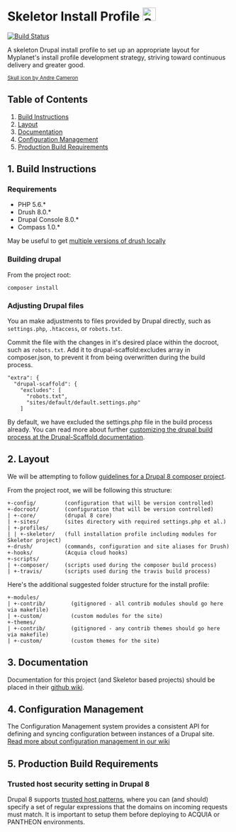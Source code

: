 # Skeletor Install Profile <img  height="30px" width="30px" src="https://cdn.rawgit.com/wiki/myplanetdigital/drupal-skeletor/images/noun_131083_cc.svg" alt="Skeletor"> 

[![Build Status](https://travis-ci.org/myplanet/skeletor.svg?branch=8.x)](https://travis-ci.org/myplanet/skeletor)

A skeleton Drupal install profile to set up an appropriate layout for Myplanet's install profile development strategy, striving toward continuous delivery and greater good.

<small>[Skull icon by Andre Cameron](https://thenounproject.com/CrocodileJock/collection/skulls/?oq=skull&cidx=0&i=131083)</small>

## Table of Contents

1. [Build Instructions](#1-build-instructions)
2. [Layout](#2-layout)
3. [Documentation](#3-documentation)
4. [Configuration Management](#4-configuration-management)
5. [Production Build Requirements](#5-production-build-requirements)

## 1. Build Instructions

### Requirements

* PHP 5.6.*
* Drush 8.0.*
* Drupal Console 8.0.*
* Compass 1.0.*

May be useful to get [multiple versions of drush locally](https://www.lullabot.com/articles/switching-drush-versions)

### Building drupal

From the project root:

`composer install`


### Adjusting Drupal files

You an make adjustments to files provided by Drupal directly, such as `settings.php`, `.htaccess`, or `robots.txt`.

Commit the file with the changes in it's desired place within the docroot, such as `robots.txt`. Add it to
drupal-scaffold:excludes array in composer.json, to prevent it from being overwritten during the build process.

    "extra": {
      "drupal-scaffold": {
        "excludes": [
          "robots.txt",
          "sites/default/default.settings.php"
        ]

By default, we have excluded the settings.php file in the build process already. You can read more about further
[customizing the drupal build process at the Drupal-Scaffold
documentation](https://github.com/drupal-composer/drupal-scaffold/blob/master/README.md).

## 2. Layout

We will be attempting to follow [guidelines for a Drupal 8 composer project](https://github.com/drupal-composer/drupal-project).

From the project root, we will be following this structure:

    +-config/         (configuration that will be version controlled)
    +-docroot/        (configuration that will be version controlled)
    | +-core/         (drupal 8 core)
    | +-sites/        (sites directory with required settings.php et al.)
    | +-profiles/     
    | | +-skeletor/   (full installation profile including modules for Skeletor project)
    +-drush/          (commands, configuration and site aliases for Drush)
    +-hooks/          (Acquia cloud hooks)
    +-scripts/        
    | +-composer/     (scripts used during the composer build process)
    | +-travis/       (scripts used during the travis build process)

Here's the additional suggested folder structure for the install profile:

    +-modules/
    | +-contrib/        (gitignored - all contrib modules should go here via makefile)
    | +-custom/         (custom modules for the site)
    +-themes/
    | +-contrib/        (gitignored - any contrib themes should go here via makefile)
    | +-custom/         (custom themes for the site)

## 3. Documentation

Documentation for this project (and Skeletor based projects) should be placed in their [github wiki](/wiki).

## 4. Configuration Management

The Configuration Management system provides a consistent API for defining and 
syncing configuration between instances of a Drupal site. [Read more about 
configuration management in our wiki](https://github.com/myplanetdigital/drupal-skeletor/wiki/Setup-&-Working-with-Configuration-Management)

## 5. Production Build Requirements

### Trusted host security setting in Drupal 8

Drupal 8 supports [trusted host patterns](https://www.drupal.org/node/2410395), where you can (and should) 
specify a set of regular expressions that the domains on incoming requests must match. 
It is important to setup them before deploying to ACQUIA or PANTHEON environments.
